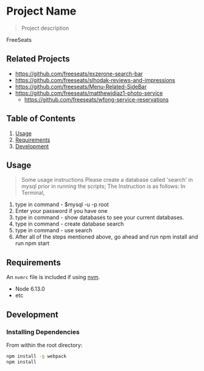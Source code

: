 # Project Name

> Project description

FreeSeats
## Related Projects

  - https://github.com/freeseats/exzerone-search-bar
  - https://github.com/freeseats/slhodak-reviews-and-impressions
  - https://github.com/freeseats/Menu-Related-SideBar
  - https://github.com/freeseats/matthewjdiaz1-photo-service
	- https://github.com/freeseats/wfong-service-reservations


## Table of Contents

1. [Usage](#Usage)
1. [Requirements](#requirements)
1. [Development](#development)

## Usage

> Some usage instructions
Please create a database called 'search' in mysql prior in running the scripts;
The Instruction is as follows:
In Terminal,
1. type in command - $mysql -u -p root
2. Enter your password if you have one
3. type in command - show databases
	to see your current databases.
4. type in command - create database search
5. type in command - use search
6. After all of the steps mentioned above, go ahead and run npm install and run npm start


## Requirements

An `nvmrc` file is included if using [nvm](https://github.com/creationix/nvm).

- Node 6.13.0
- etc

## Development

### Installing Dependencies

From within the root directory:

```sh
npm install -g webpack
npm install
```

